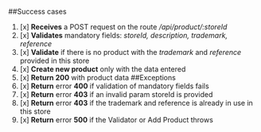 ##Success cases
1. [x] **Receives** a POST request on the route */api/product/:storeId*
2. [x] **Validates** mandatory fields: *storeId, description, trademark, reference*
3. [x] **Validate** if there is no product with the *trademark* and *reference* provided in this store
4. [x] **Create new product** only with the data entered
5. [x] **Return 200** with product data
##Exceptions
1. [x] **Return** error **400** if validation of mandatory fields fails
2. [x] **Return** error **403** if an invalid param storeId is provided
3. [x] **Return** error **403** if the trademark and reference is already in use in this store
4. [x] **Return** error **500** if the Validator or Add Product throws